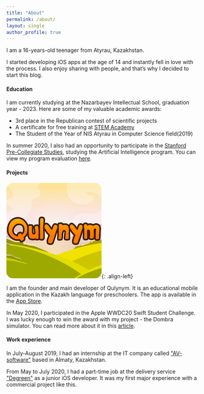 ```yaml
---
title: "About"
permalink: /about/
layout: single
author_profile: true
---
```

I am a 16-years-old teenager from Atyrau, Kazakhstan.  

I started developing iOS apps at the age of 14 and instantly fell in love with the process. I also enjoy sharing with people, and that’s why I decided to start this blog.


#### Education  

I am currently studying at the Nazarbayev Intellectual School, graduation year - 2023. Here are some of my valuable academic awards: 
* 3rd place in the Republican contest of scientific projects
* A certificate for free training at [STEM Academy](https://https://stem-academia.com/en/main-page/)
* The Student of the Year of NIS Atyrau in Computer Science field(2019)  

In summer 2020, I also had an opportunity to participate in the [Stanford Pre-Collegiate Studies](https://spcs.stanford.edu), studying the Artificial Intelligence program. You can view my program evaluation [here](https://drive.google.com/file/d/1gN9RR8BqSoJUCvbcjkcM13p5H3KIKhpq/view?usp=sharing). 


#### Projects 

![](/assets/images/about/qulynym.png){: .align-left}

I am the founder and main developer of Qulynym. It is an educational mobile application in the Kazakh language for preschoolers. The app is available in the [App Store](https://apps.apple.com/ru/app/qulynym/id1535210352).


In May 2020, I participated in the Apple WWDC20 Swift Student Challenge. 
I was lucky enough to win the award with my project - the Dombra simulator. You can read more about it in this [article](https://bilimdinews.kz/?p=114024).


#### Work experience  

In July-August 2019, I had an internship at the IT company called ["AV-software"](https://avsoft.kz/) based in Almaty, Kazakhstan.

From May to July 2020, I had a part-time job at the delivery service ["Degreen"](https://degreen.kz/) as a junior iOS developer. It was my first major experience with a commercial project like this.



